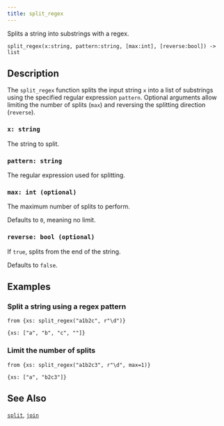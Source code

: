 ```yaml
---
title: split_regex
---
```


Splits a string into substrings with a regex.

```tql
split_regex(x:string, pattern:string, [max:int], [reverse:bool]) -> list
```

## Description

The `split_regex` function splits the input string `x` into a list of
substrings using the specified regular expression `pattern`. Optional
arguments allow limiting the number of splits (`max`) and reversing the
splitting direction (`reverse`).

### `x: string`

The string to split.

### `pattern: string`

The regular expression used for splitting.

### `max: int (optional)`

The maximum number of splits to perform.

Defaults to `0`, meaning no limit.

### `reverse: bool (optional)`

If `true`, splits from the end of the string.

Defaults to `false`.

## Examples

### Split a string using a regex pattern

```tql
from {xs: split_regex("a1b2c", r"\d")}
```

```tql
{xs: ["a", "b", "c", ""]}
```

### Limit the number of splits

```tql
from {xs: split_regex("a1b2c3", r"\d", max=1)}
```

```tql
{xs: ["a", "b2c3"]}
```

## See Also

[`split`](split), [`join`](join)
